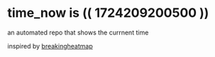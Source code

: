 # time_now is (( 1724209200500 ))

an automated repo that shows the currnent time

inspired by [breakingheatmap](https://github.com/breakingheatmap/breakingheatmap)